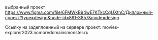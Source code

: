выбранный проект https://www.figma.com/file/6FMWkB94wE7KTkcCgUXtnC/Дипломный-проект?type=design&node-id=891-3857&mode=design

Ссылку на задеплоенный на сервере проект: movies-explorer2023.nomoredomainsmonster.ru